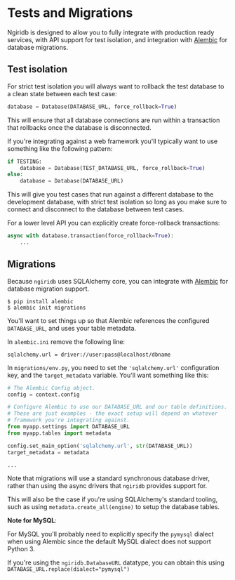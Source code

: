 # Tests and Migrations

Ngiridb is designed to allow you to fully integrate with production
ready services, with API support for test isolation, and integration
with [Alembic][alembic] for database migrations.

## Test isolation

For strict test isolation you will always want to rollback the test database
to a clean state between each test case:

```python
database = Database(DATABASE_URL, force_rollback=True)
```

This will ensure that all database connections are run within a transaction
that rollbacks once the database is disconnected.

If you're integrating against a web framework you'll typically want to
use something like the following pattern:

```python
if TESTING:
    database = Database(TEST_DATABASE_URL, force_rollback=True)
else:
    database = Database(DATABASE_URL)
```

This will give you test cases that run against a different database to
the development database, with strict test isolation so long as you make sure
to connect and disconnect to the database between test cases.

For a lower level API you can explicitly create force-rollback transactions:

```python
async with database.transaction(force_rollback=True):
    ...
```

## Migrations

Because `ngiridb` uses SQLAlchemy core, you can integrate with [Alembic][alembic]
for database migration support.

```shell
$ pip install alembic
$ alembic init migrations
```

You'll want to set things up so that Alembic references the configured
`DATABASE_URL`, and uses your table metadata.

In `alembic.ini` remove the following line:

```shell
sqlalchemy.url = driver://user:pass@localhost/dbname
```

In `migrations/env.py`, you need to set the ``'sqlalchemy.url'`` configuration key,
and the `target_metadata` variable. You'll want something like this:

```python
# The Alembic Config object.
config = context.config

# Configure Alembic to use our DATABASE_URL and our table definitions.
# These are just examples - the exact setup will depend on whatever
# framework you're integrating against.
from myapp.settings import DATABASE_URL
from myapp.tables import metadata

config.set_main_option('sqlalchemy.url', str(DATABASE_URL))
target_metadata = metadata

...
```

Note that migrations will use a standard synchronous database driver,
rather than using the async drivers that `ngiridb` provides support for.

This will also be the case if you're using SQLAlchemy's standard tooling, such
as using `metadata.create_all(engine)` to setup the database tables.

**Note for MySQL**:

For MySQL you'll probably need to explicitly specify the `pymysql` dialect when
using Alembic since the default MySQL dialect does not support Python 3.

If you're using the `ngiridb.DatabaseURL` datatype, you can obtain this using
`DATABASE_URL.replace(dialect="pymysql")`

[alembic]: https://alembic.sqlalchemy.org/en/latest/

